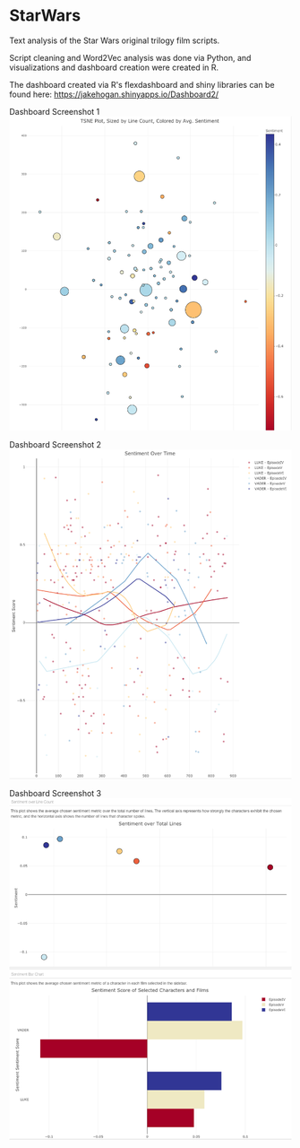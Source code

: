 # StarWars
Text analysis of the Star Wars original trilogy film scripts.

Script cleaning and Word2Vec analysis was done via Python, and visualizations and dashboard creation were created in R.

The dashboard created via R's flexdashboard and shiny libraries can be found here: https://jakehogan.shinyapps.io/Dashboard2/

Dashboard Screenshot 1
![Dashboard Screenshot 1](https://github.com/hoganj15/StarWars/blob/main/README%20Images/tsne_dashboard_plot.png)

Dashboard Screenshot 2
![Dashboard Screenshot 2](https://github.com/hoganj15/StarWars/blob/main/README%20Images/sentiment_1_plot.png)

Dashboard Screenshot 3
![Dashboard Screenshot 3](https://github.com/hoganj15/StarWars/blob/main/README%20Images/sentiment_2_plot.png)
